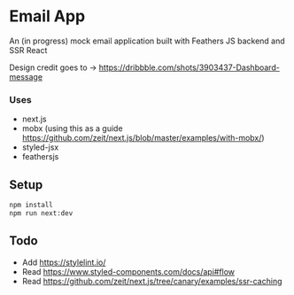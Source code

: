 
# Email App

An (in progress) mock email application built with Feathers JS backend and SSR React

Design credit goes to -> https://dribbble.com/shots/3903437-Dashboard-message


### Uses

- next.js
- mobx (using this as a guide https://github.com/zeit/next.js/blob/master/examples/with-mobx/)
- styled-jsx
- feathersjs


## Setup

```bash
npm install
npm run next:dev
```


## Todo

- Add https://stylelint.io/
- Read https://www.styled-components.com/docs/api#flow
- Read https://github.com/zeit/next.js/tree/canary/examples/ssr-caching
